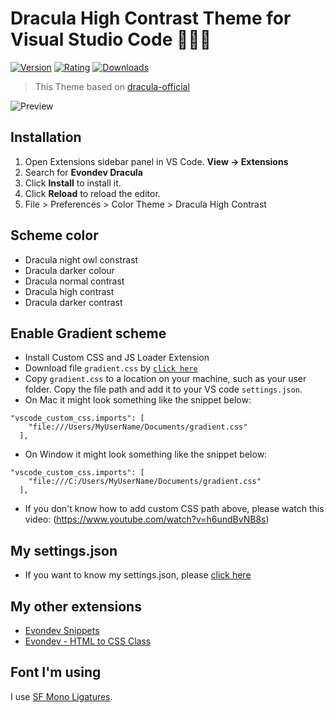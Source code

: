 # Dracula High Contrast Theme for Visual Studio Code 🧛🏻‍♂️

[![Version](https://vsmarketplacebadge.apphb.com/version/evondev.dracula-high-contrast.svg)](https://marketplace.visualstudio.com/items?itemName=evondev.dracula-high-contrast)
[![Rating](https://vsmarketplacebadge.apphb.com/rating/evondev.dracula-high-contrast.svg)](https://marketplace.visualstudio.com/items?itemName=evondev.dracula-high-contrast)
[![Downloads](https://vsmarketplacebadge.apphb.com/downloads/evondev.dracula-high-contrast.svg)](https://marketplace.visualstudio.com/items?itemName=evondev.dracula-high-contrast)

> This Theme based on [dracula-official](https://github.com/dracula/dracula-theme)

![Preview](https://raw.githubusercontent.com/evondev/evondev-dracula/master/preview.png)

## Installation

1. Open Extensions sidebar panel in VS Code. **View → Extensions**
2. Search for **Evondev Dracula**
3. Click **Install** to install it.
4. Click **Reload** to reload the editor.
5. File > Preferences > Color Theme > Dracula High Contrast

## Scheme color

- Dracula night owl constrast
- Dracula darker colour
- Dracula normal contrast
- Dracula high contrast
- Dracula darker contrast

## Enable Gradient scheme

- Install Custom CSS and JS Loader Extension
- Download file `gradient.css` by [`click here`](https://github.com/evondev/evondev-dracula/blob/master/gradient.css)
- Copy `gradient.css` to a location on your machine, such as your user folder. Copy the file path and add it to your VS code `settings.json`.
- On Mac it might look something like the snippet below:

```
"vscode_custom_css.imports": [
    "file:///Users/MyUserName/Documents/gradient.css"
  ],
```

- On Window it might look something like the snippet below:

```
"vscode_custom_css.imports": [
    "file:///C:/Users/MyUserName/Documents/gradient.css"
  ],
```

- If you don't know how to add custom CSS path above, please watch this video: (https://www.youtube.com/watch?v=h6undBvNB8s)

## My settings.json

- If you want to know my settings.json, please [click here](https://github.com/evondev/evondev-dracula/blob/master/evondev-settings.json)

## My other extensions

- [Evondev Snippets](https://marketplace.visualstudio.com/items?itemName=evondev.evondev-snippets&ssr=false)
- [Evondev - HTML to CSS Class](https://marketplace.visualstudio.com/items?itemName=evondev.generate-css-class&ssr=false)

## Font I'm using

I use [SF Mono Ligatures](https://github.com/kube/sf-mono-ligaturized).
